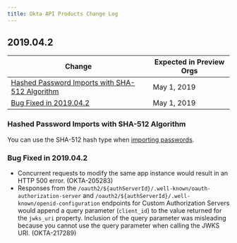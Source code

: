 ```yaml
---
title: Okta API Products Change Log
---
```


## 2019.04.2

| Change                                                                                                            | Expected in Preview Orgs |
| ----------------------------------------------------------------------------------------------------------------- | ------------------------ |
| [Hashed Password Imports with SHA-512 Algorithm](#hashed-password-imports-with-sha-512-algorithm)                 | May 1, 2019              |
| [Bug Fixed in 2019.04.2](#bug-fixed-in-2019-04-2)                                                                 | May 1, 2019              |

### Hashed Password Imports with SHA-512 Algorithm

You can use the SHA-512 hash type when [importing passwords](/docs/api/resources/users/#create-user-with-imported-hashed-password). <!-- (OKTA-220300) -->

### Bug Fixed in 2019.04.2

* Concurrent requests to modify the same app instance would result in an HTTP 500 error. (OKTA-205283)
* Responses from the `/oauth2/${authServerId}/.well-known/oauth-authorization-server` and `/oauth2/${authServerId}/.well-known/openid-configuration` endpoints for Custom Authorization Servers would append a query parameter (`client_id`) to the value returned for the `jwks_uri` property. Inclusion of the query parameter was misleading because you cannot use the query parameter when calling the JWKS URI. (OKTA-217289)

